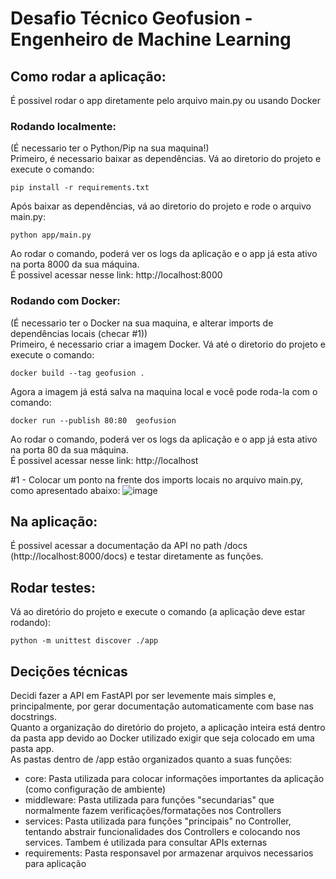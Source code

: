 # Desafio Técnico Geofusion - Engenheiro de Machine Learning
## Como rodar a aplicação:
É possivel rodar o app diretamente pelo arquivo main.py ou usando Docker

### Rodando localmente:
(É necessario ter o Python/Pip na sua maquina!)\
Primeiro, é necessario baixar as dependências. Vá ao diretorio do projeto e execute o comando:
```
pip install -r requirements.txt
```
Após baixar as dependências, vá ao diretorio do projeto e rode o arquivo main.py:
```
python app/main.py
```
Ao rodar o comando, poderá ver os logs da aplicação e o app já esta ativo na porta 8000 da sua máquina.\
É possivel acessar nesse link: http://localhost:8000

### Rodando com Docker:
(É necessario ter o Docker na sua maquina, e alterar imports de dependências locais (checar #1))\
Primeiro, é necessario criar a imagem Docker. Vá até o diretorio do projeto e execute o comando:
```
docker build --tag geofusion .
```
Agora a imagem já está salva na maquina local e você pode roda-la com o comando:
```
docker run --publish 80:80  geofusion
```
Ao rodar o comando, poderá ver os logs da aplicação e o app já esta ativo na porta 80 da sua máquina.\
É possivel acessar nesse link: http://localhost

#1 - Colocar um ponto na frente dos imports locais no arquivo main.py, como apresentado abaixo:
![image](https://user-images.githubusercontent.com/38021205/172028229-bde4166f-e508-49c2-8d6e-b3babd201b5f.png)


## Na aplicação:
É possivel acessar a documentação da API no path /docs (http://localhost:8000/docs) e testar diretamente as funções.

## Rodar testes:
Vá ao diretório do projeto e execute o comando (a aplicação deve estar rodando):
```
python -m unittest discover ./app
```

## Decições técnicas
Decidi fazer a API em FastAPI por ser levemente mais simples e, principalmente, por gerar documentação automaticamente com base nas docstrings.\
Quanto a organização do diretório do projeto, a aplicação inteira está dentro da pasta app devido ao Docker utilizado exigir que seja colocado em uma pasta app.\
As pastas dentro de /app estão organizados quanto a suas funções:
- core: Pasta utilizada para colocar informações importantes da aplicação (como configuração de ambiente)
- middleware: Pasta utilizada para funções "secundarias" que normalmente fazem verificações/formatações nos Controllers
- services: Pasta utilizada para funções "principais" no Controller, tentando abstrair funcionalidades dos Controllers e colocando nos services. Tambem é utilizada para consultar APIs externas
- requirements: Pasta responsavel por armazenar arquivos necessarios para aplicação
